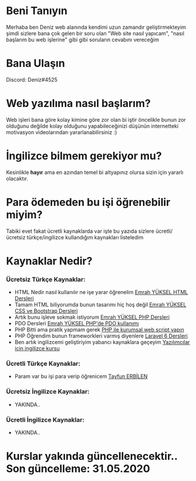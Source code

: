 # Beni Tanıyın
Merhaba ben Deniz web alanında kendimi uzun zamandır geliştirmekteyim şimdi sizlere bana çok gelen bir soru olan "Web site nasıl yapıcam", "nasıl başlarım bu web işlerine" gibi gibi soruların cevabını vereceğim
# Bana Ulaşın
Discord: Deniz#4525

# Web yazılıma nasıl başlarım?
Web işleri bana göre kolay kimine göre zor olan bi iştir öncelikle bunun zor olduğunu değilde kolay olduğunu yapabileceğinizi düşünün internetteki motivasyon videolarından yararlanabilirsiniz :)

# İngilizce bilmem gerekiyor mu?
Kesinlikle **hayır** ama en azından temel bi altyapınız olursa sizin için yararlı olacaktır.

# Para ödemeden bu işi öğrenebilir miyim?
Tabiki evet fakat ücretli kaynaklarda var işte bu yazıda sizlere ücretli/ücretsiz türkçe/ingilizce kullandığım kaynakları listeledim

# Kaynaklar Nedir?
### Ücretsiz Türkçe Kaynaklar:
- HTML Nedir nasıl kullanılır ne işe yarar öğrenelim [Emrah YÜKSEL HTML Dersleri](https://www.youtube.com/watch?v=ZC8eWx3E2oc&list=PLZtkgIR0fgTEAoJ2u80cWvpkD5ubMLVLt)
- Tamam HTML biliyorumda bunun tasarımı hiç hoş değil [Emrah YÜKSEL CSS ve Bootstrap Dersleri](https://www.youtube.com/watch?v=jC0kFV_Hsjw&list=PLZtkgIR0fgTHWmOZaRvIiwLrMIAAbAQMy)
- Artık bunu işleve sokmak istiyorum [Emrah YÜKSEL PHP Dersleri](https://www.youtube.com/watch?v=oYw69st2kiI&list=PLZtkgIR0fgTF-J55mgaNUK7uFvzFzgpGa)
- PDO Dersleri [Emrah YÜKSEL PHP'de PDO kullanımı](https://www.youtube.com/watch?v=r0BpH8iR12E&list=PLZtkgIR0fgTEYwYBFTUmLEdRtyooqWLq4)
- PHP Bitti ama pratik yapmam gerek [PHP ile kurumsal web script yapın](https://www.youtube.com/watch?v=XUQ4qQmaKuA&list=PLZtkgIR0fgTHt1ZaDskLfv3WwVTdCYDIU)
- PHP Öğrendim bunun frameworkleri varmış diyenlere [Laravel 6 Dersleri](https://www.youtube.com/watch?v=JFrXeypBbvM&list=PLSprZGSdOp2MkjH2ofy4V_9B2OKKicb4P)
- Ben artık ingilizcemi geliştiriyim yabancı kaynaklara geçeyim [Yazılımcılar için ingilizce kursu](https://www.youtube.com/watch?v=GhZMg93wnfg&list=PLZtkgIR0fgTGgJMLb9z8I9mUXIn5_xz6t)

### Ücretli Türkçe Kaynaklar:
- Param var bu işi para verip öğrenicem [Tayfun ERBİLEN](https://www.udemy.com/course/php-egitim-seti/)

### Ücretsiz İngilizce Kaynaklar:
- YAKINDA..

### Ücretli İngilizce Kaynaklar:
- YAKINDA..

# Kurslar yakında güncellenecektir.. Son güncelleme: 31.05.2020
